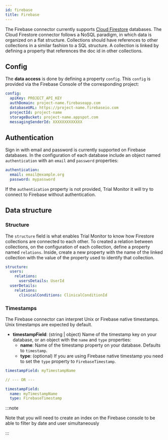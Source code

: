 ```yaml
---
id: firebase
title: Firebase
---
```


The Firebase connector currently supports [Cloud Firestore](https://firebase.google.com/docs/firestore) databases. The Cloud Firestore connector follows a NoSQL paradigm, in which data is organized on a flat structure. Collections should have references to other collections in a similar fashion to a SQL structure. A collection is linked by defining a property that references the doc id in other collections.

## Config

The **data access** is done by defining a property `config`. This `config` is provided via the Firebase Console of the corresponding project:

```yaml
config:
  apiKey: PROJECT_API_KEY
  authDomain: project-name.firebaseapp.com
  databaseURL: https://project-name.firebaseio.com
  projectId: project-name
  storageBucket: project-name.appspot.com
  messagingSenderId: XXXXXXXXXXXXX
```

## Authentication

Sign in with email and password is currently supported on Firebase databases. In the configuration of each database include an object named `authentication` with an `email` and `password` properties:

```yaml
authentication:
  email: email@example.org
  password: mypassword
```

If the `authentication` property is not provided, Trial Monitor it will try to connect to Firebase without authentication.

<!-- ### Subcollection

Data in subcollections is not made available when requesting data from a collection. However, it is still possible to query data in subcollections with an independent request that creates a collection group with all subcollections.

To request data in subcollections, in the `table` property write hierarchical path of the subcollection:

````yaml
table: collection_name/subcollection_name
````

> Before using subcollections, you must create an [index](https://firebase.google.com/docs/firestore/query-data/queries#collection-group-query) that supports your collection group -->

## Data structure

### Structure

The ``structure`` field is what enables Trial Monitor to know how Firestore collections are connected to each other. To created a relation between collections, on the configuration of each collection, define a property named `relations`. Inside, create a new property with the name of the linked collection with the value of the property used to identify that collection.

````yaml
structure:
  users:
    relations:
      usersDetails: UserId
  userDetails:
    relations:
      clinicalConditions: ClinicalConditionId
````

### Timestamps

The Firebase connector can interpret Unix or Firebase native timestamps. Unix timestamps are expected by default.

- **timestampField**: (string | object) Name of the timestamp key on your database, or an object with the `name` and `type` properties:
  - **name**: Name of the timestamp property on your database. Defaults to `timestamp`.
  - **type**: (optional) If you are using Firebase native timestamp you need to set the `type` property to `FirebaseTimestamp`.

````yaml
timestampField: myTimestampName

// --- OR ---

timestampField:
  name: myTimestampName
  type: FirebaseTimestamp
````

:::note

 Note that you will need to create an index on the Firebase console to be able to filter by date and user simultaneously

:::